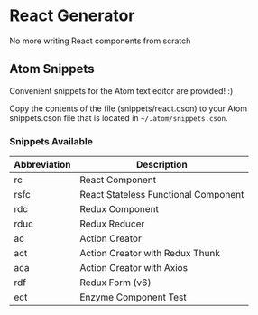 # React Generator

No more writing React components from scratch

## Atom Snippets

Convenient snippets for the Atom text editor are provided! :)

Copy the contents of the file (snippets/react.cson) to your Atom snippets.cson file that is located in `~/.atom/snippets.cson`.

### Snippets Available

| Abbreviation | Description |
|--------------|-------------|
| rc | React Component |
| rsfc | React Stateless Functional Component |
| rdc | Redux Component |
| rduc | Redux Reducer |
| ac | Action Creator |
| act | Action Creator with Redux Thunk |
| aca | Action Creator with Axios |
| rdf | Redux Form (v6) |
| ect | Enzyme Component Test |
